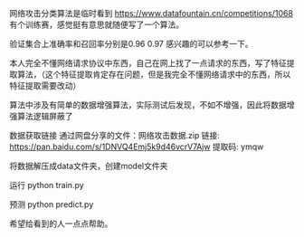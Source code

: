 网络攻击分类算法是临时看到 https://www.datafountain.cn/competitions/1068 有个训练赛，感觉挺有意思就随便写了一个算法。

验证集合上准确率和召回率分别是0.96 0.97 感兴趣的可以参考一下。

本人完全不懂网络请求协议中东西，自己在网上找了一点请求的东西，写了特征提取算法，（这个特征提取肯定存在问题，但是我完全不懂网络请求中的东西，所以特征提取需要改动）

算法中涉及有简单的数据增强算法，实际测试后发现，不如不增强，因此将数据增强算法逻辑屏蔽了

数据获取链接 通过网盘分享的文件：网络攻击数据.zip
链接: https://pan.baidu.com/s/1DNVQ4Emj5k9d46vcrV7Ajw 提取码: ymqw

将数据解压成data文件夹，创建model文件夹

运行 python train.py

预测 python predict.py

希望给看到的人一点点帮助。
